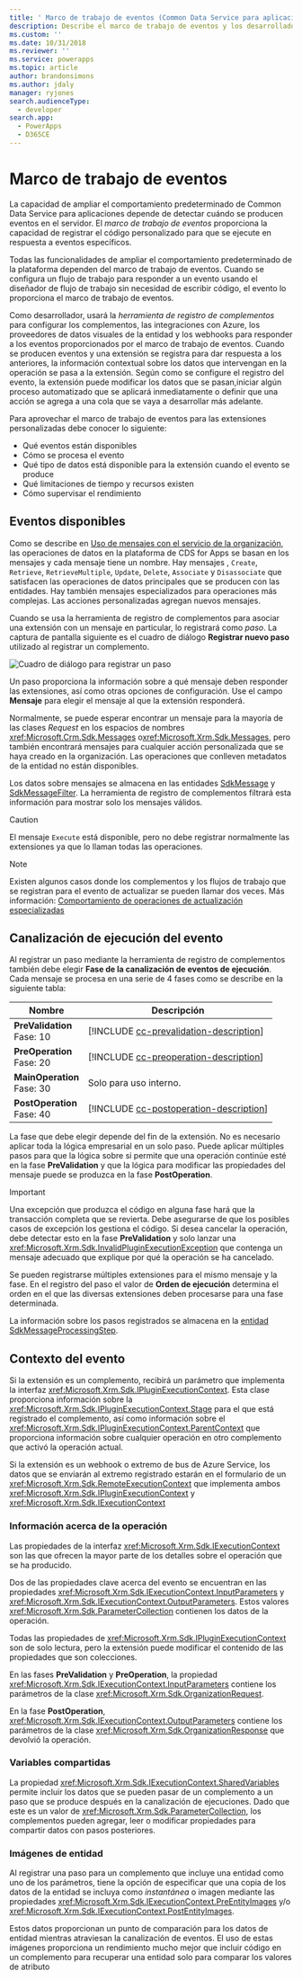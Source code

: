 ```yaml
---
title: ' Marco de trabajo de eventos (Common Data Service para aplicaciones) | Microsoft Docs'
description: Describe el marco de trabajo de eventos y los desarrolladores de información deben saber cuándo utilizarlo.
ms.custom: ''
ms.date: 10/31/2018
ms.reviewer: ''
ms.service: powerapps
ms.topic: article
author: brandonsimons
ms.author: jdaly
manager: ryjones
search.audienceType:
  - developer
search.app:
  - PowerApps
  - D365CE
---
```

# <a name="event-framework"></a>Marco de trabajo de eventos

<!-- Re-write from
https://docs.microsoft.com/en-us/dynamics365/customer-engagement/developer/introduction-event-framework
https://docs.microsoft.com/en-us/dynamics365/customer-engagement/developer/event-execution-pipeline

See notes at https://microsoft-my.sharepoint.com/:w:/p/jdaly/EfmTW7DQXNREuqj1s7tBtIIB4VZmvasZ1Nsbl4F5zlD1ZQ?e=FNlBmr 


Make sure to call out the changes due to the legacy update messages. That information was moved.

See 
https://docs.microsoft.com/en-us/dynamics365/customer-engagement/developer/org-service/perform-specialized-operations-using-update#impact-of-this-change-on-plug-ins

https://docs.microsoft.com/en-us/dynamics365/customer-engagement/developer/org-service/perform-specialized-operations-using-update#impact-of-this-change-on-workflows


-->

La capacidad de ampliar el comportamiento predeterminado de Common Data Service para aplicaciones depende de detectar cuándo se producen eventos en el servidor. El *marco de trabajo de eventos* proporciona la capacidad de registrar el código personalizado para que se ejecute en respuesta a eventos específicos. 

Todas las funcionalidades de ampliar el comportamiento predeterminado de la plataforma dependen del marco de trabajo de eventos. Cuando se configura un flujo de trabajo para responder a un evento usando el diseñador de flujo de trabajo sin necesidad de escribir código, el evento lo proporciona el marco de trabajo de eventos. 

Como desarrollador, usará la *herramienta de registro de complementos* para configurar los complementos, las integraciones con Azure, los proveedores de datos visuales de la entidad y los webhooks para responder a los eventos proporcionados por el marco de trabajo de eventos. Cuando se producen eventos y una extensión se registra para dar respuesta a los anteriores, la información contextual sobre los datos que intervengan en la operación se pasa a la extensión. Según como se configure el registro del evento, la extensión puede modificar los datos que se pasan,iniciar algún proceso automatizado que se aplicará inmediatamente o definir que una acción se agrega a una cola que se vaya a desarrollar más adelante.

Para aprovechar el marco de trabajo de eventos para las extensiones personalizadas debe conocer lo siguiente:

 - Qué eventos están disponibles
 - Cómo se procesa el evento
 - Qué tipo de datos está disponible para la extensión cuando el evento se produce
 - Qué limitaciones de tiempo y recursos existen
 - Cómo supervisar el rendimiento

## <a name="available-events"></a>Eventos disponibles

Como se describe en [Uso de mensajes con el servicio de la organización](org-service/use-messages.md), las operaciones de datos en la plataforma de CDS for Apps se basan en los mensajes y cada mensaje tiene un nombre. Hay mensajes , `Create`, `Retrieve`, `RetrieveMultiple`, `Update`, `Delete`, `Associate` y `Disassociate` que satisfacen las operaciones de datos principales que se producen con las entidades. Hay también mensajes especializados para operaciones más complejas. Las acciones personalizadas agregan nuevos mensajes.

Cuando se usa la herramienta de registro de complementos para asociar una extensión con un mensaje en particular, lo registrará como *paso*. La captura de pantalla siguiente es el cuadro de diálogo **Registrar nuevo paso** utilizado al registrar un complemento.

![Cuadro de diálogo para registrar un paso](media/register-new-step-plug-in.png)

Un paso proporciona la información sobre a qué mensaje deben responder las extensiones, así como otras opciones de configuración. Use el campo **Mensaje** para elegir el mensaje al que la extensión responderá.

Normalmente, se puede esperar encontrar un mensaje para la mayoría de las clases *Request* en los espacios de nombres <xref:Microsoft.Crm.Sdk.Messages> o<xref:Microsoft.Xrm.Sdk.Messages>, pero también encontrará mensajes para cualquier acción personalizada que se haya creado en la organización. Las operaciones que conlleven metadatos de la entidad no están disponibles.

Los datos sobre mensajes se almacena en las entidades [SdkMessage](reference/entities/sdkmessage.md) y [SdkMessageFilter](reference/entities/sdkmessagefilter.md). La herramienta de registro de complementos filtrará esta información para mostrar solo los mensajes válidos.

> [!CAUTION]
> El mensaje `Execute` está disponible, pero no debe registrar normalmente las extensiones ya que lo llaman todas las operaciones.

> [!NOTE]
> Existen algunos casos donde los complementos y los flujos de trabajo que se registran para el evento de actualizar se pueden llamar dos veces. Más información: [Comportamiento de operaciones de actualización especializadas](special-update-operation-behavior.md)

## <a name="event-execution-pipeline"></a>Canalización de ejecución del evento

Al registrar un paso mediante la herramienta de registro de complementos también debe elegir **Fase de la canalización de eventos de ejecución**.  Cada mensaje se procesa en una serie de 4 fases como se describe en la siguiente tabla:

|Nombre|Descripción|
|--|--|
|**PreValidation**<br />Fase: 10|[!INCLUDE [cc-prevalidation-description](../../includes/cc-prevalidation-description.md)]|
|**PreOperation**<br />Fase: 20|[!INCLUDE [cc-preoperation-description](../../includes/cc-preoperation-description.md)]|
|**MainOperation**<br />Fase: 30|Solo para uso interno.|
|**PostOperation**<br />Fase: 40|[!INCLUDE [cc-postoperation-description](../../includes/cc-postoperation-description.md)]|

La fase que debe elegir depende del fin de la extensión. No es necesario aplicar toda la lógica empresarial en un solo paso. Puede aplicar múltiples pasos para que la lógica sobre si permite que una operación continúe esté en la fase **PreValidation** y que la lógica para modificar las propiedades del mensaje puede se produzca en la fase **PostOperation**.

> [!IMPORTANT]
> Una excepción que produzca el código en alguna fase hará que la transacción completa que se revierta. Debe asegurarse de que los posibles casos de excepción los gestiona el código. Si desea cancelar la operación, debe detectar esto en la fase **PreValidation** y solo lanzar una <xref:Microsoft.Xrm.Sdk.InvalidPluginExecutionException> que contenga un mensaje adecuado que explique por qué la operación se ha cancelado.

Se pueden registrarse múltiples extensiones para el mismo mensaje y la fase. En el registro del paso el valor de **Orden de ejecución** determina el orden en el que las diversas extensiones deben procesarse para una fase determinada.

La información sobre los pasos registrados se almacena en la [entidad SdkMessageProcessingStep](reference/entities/sdkmessageprocessingstep.md).

## <a name="event-context"></a>Contexto del evento

Si la extensión es un complemento, recibirá un parámetro que implementa la interfaz <xref:Microsoft.Xrm.Sdk.IPluginExecutionContext>. Esta clase proporciona información sobre la <xref:Microsoft.Xrm.Sdk.IPluginExecutionContext.Stage> para el que está registrado el complemento, así como información sobre el <xref:Microsoft.Xrm.Sdk.IPluginExecutionContext.ParentContext> que proporciona información sobre cualquier operación en otro complemento que activó la operación actual.

Si la extensión es un webhook o extremo de bus de Azure Service, los datos que se enviarán al extremo registrado estarán en el formulario de un <xref:Microsoft.Xrm.Sdk.RemoteExecutionContext> que implementa ambos <xref:Microsoft.Xrm.Sdk.IPluginExecutionContext> y <xref:Microsoft.Xrm.Sdk.IExecutionContext>

### <a name="information-about-the-operation"></a>Información acerca de la operación

Las propiedades de la interfaz <xref:Microsoft.Xrm.Sdk.IExecutionContext> son las que ofrecen la mayor parte de los detalles sobre el operación que se ha producido.

Dos de las propiedades clave acerca del evento se encuentran en las propiedades <xref:Microsoft.Xrm.Sdk.IExecutionContext.InputParameters> y <xref:Microsoft.Xrm.Sdk.IExecutionContext.OutputParameters>. Estos valores <xref:Microsoft.Xrm.Sdk.ParameterCollection> contienen los datos de la operación.

Todas las propiedades de <xref:Microsoft.Xrm.Sdk.IPluginExecutionContext> son de solo lectura, pero la extensión puede modificar el contenido de las propiedades que son colecciones.

En las fases **PreValidation** y **PreOperation**, la propiedad <xref:Microsoft.Xrm.Sdk.IExecutionContext.InputParameters> contiene los parámetros de la clase <xref:Microsoft.Xrm.Sdk.OrganizationRequest>.

En la fase **PostOperation**, <xref:Microsoft.Xrm.Sdk.IExecutionContext.OutputParameters> contiene los parámetros de la clase <xref:Microsoft.Xrm.Sdk.OrganizationResponse> que devolvió la operación.

### <a name="shared-variables"></a>Variables compartidas

La propiedad <xref:Microsoft.Xrm.Sdk.IExecutionContext.SharedVariables> permite incluir los datos que se pueden pasar de un complemento a un paso que se produce después en la canalización de ejecuciones. Dado que este es un valor de <xref:Microsoft.Xrm.Sdk.ParameterCollection>, los complementos pueden agregar, leer o modificar propiedades para compartir datos con pasos posteriores.

### <a name="entity-images"></a>Imágenes de entidad

Al registrar una paso para un complemento que incluye una entidad como uno de los parámetros, tiene la opción de especificar que una copia de los datos de la entidad se incluya como *instantánea* o imagen mediante las propiedades <xref:Microsoft.Xrm.Sdk.IExecutionContext.PreEntityImages> y/o <xref:Microsoft.Xrm.Sdk.IExecutionContext.PostEntityImages>.

Estos datos proporcionan un punto de comparación para los datos de entidad mientras atraviesan la canalización de eventos. El uso de estas imágenes proporciona un rendimiento mucho mejor que incluir código en un complemento para recuperar una entidad solo para comparar los valores de atributo



